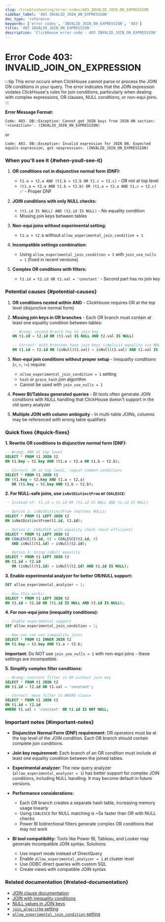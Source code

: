 ```yaml
---
slug: /troubleshooting/error-codes/403_INVALID_JOIN_ON_EXPRESSION
sidebar_label: '403 INVALID_JOIN_ON_EXPRESSION'
doc_type: 'reference'
keywords: ['error codes', 'INVALID_JOIN_ON_EXPRESSION', '403']
title: '403 INVALID_JOIN_ON_EXPRESSION'
description: 'ClickHouse error code - 403 INVALID_JOIN_ON_EXPRESSION'
---
```


# Error Code 403: INVALID_JOIN_ON_EXPRESSION

:::tip
This error occurs when ClickHouse cannot parse or process the JOIN ON conditions in your query.
The error indicates that the JOIN expression violates ClickHouse's rules for join conditions, particularly when dealing with complex expressions, OR clauses, NULL conditions, or non-equi joins.
:::

**Error Message Format:**

```text
Code: 403. DB::Exception: Cannot get JOIN keys from JOIN ON section: '<condition>'. (INVALID_JOIN_ON_EXPRESSION)
```

or

```text
Code: 403. DB::Exception: Invalid expression for JOIN ON. Expected equals expression, got <expression>. (INVALID_JOIN_ON_EXPRESSION)
```

### When you'll see it {#when-youll-see-it}

1. **OR conditions not in disjunctive normal form (DNF):**
   - `t1.a = t2.a AND (t1.b = t2.b OR t1.c = t2.c)` - OR not at top level
   - `(t1.a = t2.a AND t1.b = t2.b) OR (t1.a = t2.a AND t1.c = t2.c)` ✅ - Proper DNF

2. **JOIN conditions with only NULL checks:**
   - `(t1.id IS NULL) AND (t2.id IS NULL)` - No equality condition
   - Missing join keys between tables

3. **Non-equi joins without experimental setting:**
   - `t1.a > t2.b` without `allow_experimental_join_condition = 1`

4. **Incompatible settings combination:**
   - Using `allow_experimental_join_condition = 1` with `join_use_nulls = 1` (fixed in recent versions)

5. **Complex OR conditions with filters:**
   - `t1.id = t2.id OR t1.val = 'constant'` - Second part has no join key

### Potential causes {#potential-causes}

1. **OR conditions nested within AND** - ClickHouse requires OR at the top level (disjunctive normal form)

2. **Missing join keys in OR branches** - Each OR branch must contain at least one equality condition between tables:

   ```sql
   -- Wrong: second branch has no join key
   ON t1.id = t2.id OR (t1.val IS NULL AND t2.val IS NULL)
   
   -- Correct: both branches have join keys (implicit equality via NULL matching)
   ON t1.id = t2.id OR (isNull(t1.val) = isNull(t2.val) AND t1.val IS NULL)
   ```

3. **Non-equi join conditions without proper setup** - Inequality conditions (`<`, `>`, `!=`) require:

   - `allow_experimental_join_condition = 1` setting
   - `hash` or `grace_hash` join algorithm
   - Cannot be used with `join_use_nulls = 1`

4. **Power BI/Tableau generated queries** - BI tools often generate JOIN conditions with NULL handling that ClickHouse doesn't support in the old query analyzer

5. **Multiple JOIN with column ambiguity** - In multi-table JOINs, columns may be referenced with wrong table qualifiers

### Quick fixes {#quick-fixes}

**1. Rewrite OR conditions to disjunctive normal form (DNF):**

```sql
-- Wrong: AND at top level
SELECT * FROM t1 JOIN t2
ON t1.key = t2.key AND (t1.a = t2.a OR t1.b = t2.b);

-- Correct: OR at top level, repeat common conditions
SELECT * FROM t1 JOIN t2
ON (t1.key = t2.key AND t1.a = t2.a)
   OR (t1.key = t2.key AND t1.b = t2.b);
```

**2. For NULL-safe joins, use `isNotDistinctFrom` or `COALESCE`:**

```sql
-- Instead of: t1.id = t2.id OR (t1.id IS NULL AND t2.id IS NULL)

-- Option 1: isNotDistinctFrom (matches NULLs)
SELECT * FROM t1 LEFT JOIN t2
ON isNotDistinctFrom(t1.id, t2.id);

-- Option 2: COALESCE with equality check (most efficient)
SELECT * FROM t1 LEFT JOIN t2
ON COALESCE(t1.id, 0) = COALESCE(t2.id, 0)
   AND isNull(t1.id) = isNull(t2.id);

-- Option 3: Using isNull equality
SELECT * FROM t1 LEFT JOIN t2
ON t1.id = t2.id
   OR (isNull(t1.id) = isNull(t2.id) AND t1.id IS NULL);
```

**3. Enable experimental analyzer for better OR/NULL support:**

```sql
SET allow_experimental_analyzer = 1;

-- Now this works:
SELECT * FROM t1 LEFT JOIN t2
ON t1.id = t2.id OR (t1.id IS NULL AND t2.id IS NULL);
```

**4. For non-equi joins (inequality conditions):**

```sql
-- Enable experimental support
SET allow_experimental_join_condition = 1;

-- Now you can use inequality joins
SELECT * FROM t1 INNER JOIN t2
ON t1.key = t2.key AND t1.a > t2.b;
```

**Important:** Do NOT use `join_use_nulls = 1` with non-equi joins - these settings are incompatible.

**5. Simplify complex filter conditions:**

```sql
-- Wrong: constant filter in OR without join key
SELECT * FROM t1 JOIN t2
ON t1.id = t2.id OR t1.val = 'constant';

-- Correct: move filter to WHERE clause
SELECT * FROM t1 JOIN t2
ON t1.id = t2.id
WHERE t1.val = 'constant' OR t1.id IS NOT NULL;
```

### Important notes {#important-notes}

- **Disjunctive Normal Form (DNF) requirement:** OR operators must be at the top level of the JOIN condition. Each OR branch should contain complete join conditions.

- **Join key requirement:** Each branch of an OR condition must include at least one equality condition between the joined tables.

- **Experimental analyzer:** The new query analyzer (`allow_experimental_analyzer = 1`) has better support for complex JOIN conditions, including NULL handling. It may become default in future versions.

- **Performance considerations:**
  - Each OR branch creates a separate hash table, increasing memory usage linearly
  - Using `COALESCE` for NULL matching is ~5x faster than OR with NULL checks
  - Power BI bidirectional filters generate complex OR conditions that may not work

- **BI tool compatibility:** Tools like Power BI, Tableau, and Looker may generate incompatible JOIN syntax. Solutions:
  - Use import mode instead of DirectQuery
  - Enable `allow_experimental_analyzer = 1` at cluster level
  - Use ODBC direct queries with custom SQL
  - Create views with compatible JOIN syntax

### Related documentation {#related-documentation}

- [JOIN clause documentation](/sql-reference/statements/select/join)
- [JOIN with inequality conditions](/sql-reference/statements/select/join#join-with-inequality-conditions-for-columns-from-different-tables)
- [NULL values in JOIN keys](/sql-reference/statements/select/join#null-values-in-join-keys)
- [`join_algorithm` setting](/operations/settings/settings#join_algorithm)
- [`allow_experimental_join_condition` setting](/operations/settings/settings#allow_experimental_join_condition)
